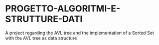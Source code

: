 # PROGETTO-ALGORITMI-E-STRUTTURE-DATI
A project regarding the AVL tree and the implementation of a Sorted Set with the AVL tree as data structure
